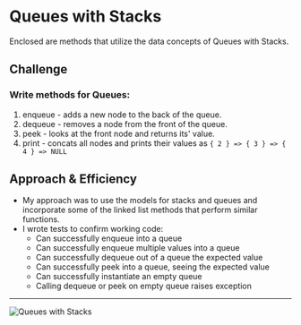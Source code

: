 # Queues with Stacks

Enclosed are methods that utilize the data concepts of Queues with Stacks.

## Challenge

### Write methods for Queues:

1. enqueue - adds a new node to the back of the queue.
1. dequeue - removes a node from the front of the queue.
1. peek - looks at the front node and returns its' value.
1. print - concats all nodes and prints their values as `{ 2 } => { 3 } => { 4 } => NULL`

## Approach & Efficiency

- My approach was to use the models for stacks and queues and incorporate some of the linked list methods that perform similar functions.
- I wrote tests to confirm working code:
  - Can successfully enqueue into a queue
  - Can successfully enqueue multiple values into a queue
  - Can successfully dequeue out of a queue the expected value
  - Can successfully peek into a queue, seeing the expected value
  - Can successfully instantiate an empty queue
  - Calling dequeue or peek on empty queue raises exception

---

![Queues with Stacks](/queues-with-stacks.png)

